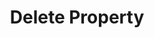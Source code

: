 ---
title: Delete Property
excerpt: >-
  Takes a JSON list of string property names, and permanently removes the
  properties and their values from a profile.
api:
  file: ingestion-api.json
  operationId: profile-delete-property
deprecated: false
hidden: false
metadata:
  title: ''
  description: ''
  robots: index
next:
  description: ''
---